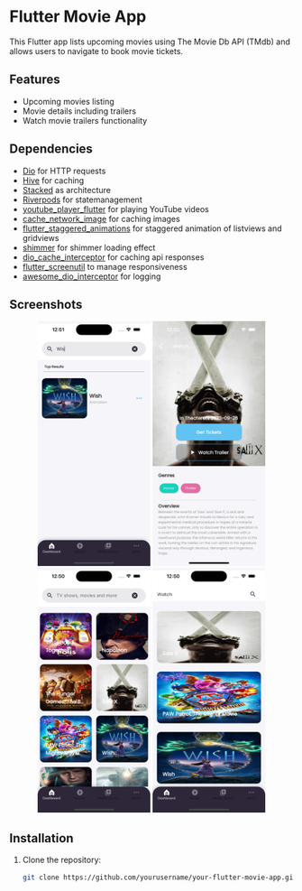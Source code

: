 # Flutter Movie App

This Flutter app lists upcoming movies using The Movie Db API (TMdb) and allows users to navigate to book movie tickets.

## Features

- Upcoming movies listing
- Movie details including trailers
- Watch movie trailers functionality

## Dependencies

- [Dio](https://pub.dev/packages/dio) for HTTP requests
- [Hive](https://pub.dev/packages/hive) for caching
- [Stacked](https://pub.dev/packages/stacked) as architecture
- [Riverpods](https://pub.dev/packages/flutter_riverpod) for statemanagement
- [youtube_player_flutter](https://pub.dev/packages/youtube_player_flutter) for playing YouTube videos
- [cache_network_image](https://pub.dev/packages/cached_network_image) for caching images
- [flutter_staggered_animations](https://pub.dev/packages/flutter_staggered_animations) for staggered animation of listviews and gridviews
- [shimmer](https://pub.dev/packages/shimmer) for shimmer loading effect
- [dio_cache_interceptor](https://pub.dev/packages/dio_cache_interceptor) for caching api responses
- [flutter_screenutil](https://pub.dev/packages/flutter_screenutil) to manage responsiveness
- [awesome_dio_interceptor](https://pub.dev/packages/awesome_dio_interceptor) for logging

## Screenshots

<p align="center">
  <img src="screenshots/upcoming_movies.png" alt="Upcoming Movies" width="200"/>
  <img src="screenshots/movie_details.png" alt="Movie Details" width="200"/>
  <img src="screenshots/movie_details_grid.png" alt="Book Tickets" width="200"/>
   <img src="screenshots/dashboard.png" alt="Book Tickets" width="200"/>
</p>

## Installation

1. Clone the repository:

   ```bash
   git clone https://github.com/yourusername/your-flutter-movie-app.git
